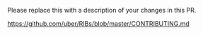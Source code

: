 Please replace this with a description of your changes in this PR.

https://github.com/uber/RIBs/blob/master/CONTRIBUTING.md
